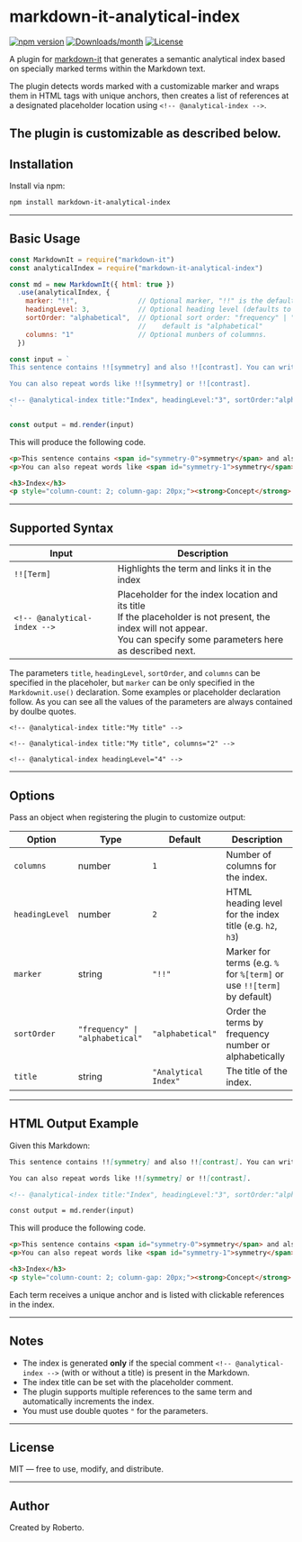 # markdown-it-analytical-index

[![npm version](https://img.shields.io/npm/v/markdown-it-analytical-index.svg)](https://www.npmjs.com/package/markdown-it-analytical-index)
[![Downloads/month](https://img.shields.io/npm/dm/markdown-it-analytical-index.svg)](https://www.npmjs.com/package/markdown-it-analytical-index)
[![License](https://img.shields.io/npm/l/markdown-it-analytical-index.svg)](LICENSE)

A plugin for [markdown-it](https://github.com/markdown-it/markdown-it) that generates a semantic analytical index based on specially marked terms within the Markdown text.

The plugin detects words marked with a customizable marker and wraps them in HTML tags with unique anchors, then creates a list of references at a designated placeholder location using `<!-- @analytical-index -->`.

The plugin is customizable as described below.
---

## Installation

Install via npm:

```bash
npm install markdown-it-analytical-index
```

---

## Basic Usage

```js
const MarkdownIt = require("markdown-it")
const analyticalIndex = require("markdown-it-analytical-index")

const md = new MarkdownIt({ html: true })
  .use(analyticalIndex, {
    marker: "!!",               // Optional marker, "!!" is the default. 
    headingLevel: 3,            // Optional heading level (defaults to h2).
    sortOrder: "alphabetical",  // Optional sort order: "frequency" | "alphabetical" 
                                //    default is "alphabetical"
    columns: "1"                // Optional munbers of colummns.
  })

const input = `
This sentence contains !![symmetry] and also !![contrast]. You can write definitions of every !![concept] you need.

You can also repeat words like !![symmetry] or !![contrast].

<!-- @analytical-index title:"Index", headingLevel:"3", sortOrder:"alphabetical", columns:"2" -->
`

const output = md.render(input)
```

This will produce the following code.

```html
<p>This sentence contains <span id="symmetry-0">symmetry</span> and also <span id="contrast-0">contrast</span>.</p>
<p>You can also repeat words like <span id="symmetry-1">symmetry</span> or <span id="contrast-1">.</p>

<h3>Index</h3>
<p style="column-count: 2; column-gap: 20px;"><strong>Concept</strong> → <a href="#concept-0">0</a><br><strong>Contrast</strong> → <a href="#contrast-1">1</a><br><strong>Symmetry</strong> → <a href="#symmetry-1">1</a><br></p>
```


---

## Supported Syntax

| Input | Description |
|---|---|
| `!![Term]` | Highlights the term and links it in the index |
| `<!-- @analytical-index -->` | Placeholder for the index location and its title<br>If the placeholder is not present, the index will not appear.<br>You can specify some parameters here as described next. |


The parameters `title`, `headingLevel`, `sortOrder`, and `columns` can be specified in the placeholer, but `marker` can be only specified in the `Markdownit.use()` declaration. Some examples or placeholder declaration follow. As you can see all the values of the parameters are always contained by doulbe quotes.

```
<!-- @analytical-index title:"My title" -->
```

```
<!-- @analytical-index title:"My title", columns="2" -->
```

```
<!-- @analytical-index headingLevel="4" -->
```

---

## Options

Pass an object when registering the plugin to customize output:

| Option         | Type     | Default            | Description                                                    |
|----------------|----------|--------------------|----------------------------------------------------------------|
| `columns`      | number   | `1`                | Number of columns for the index. |
| `headingLevel` | number   | `2`                | HTML heading level for the index title (e.g. `h2`, `h3`)       |
| `marker`       | string   | `"!!"`             | Marker for terms (e.g. `%` for `%[term]` or use `!![term]` by default) |
| `sortOrder`    | `"frequency" \| "alphabetical"` | `"alphabetical"` | Order the terms by frequency number or alphabetically         |
| `title`        | string   | `"Analytical Index"` | The title of the index. |

---

## HTML Output Example

Given this Markdown:

```markdown
This sentence contains !![symmetry] and also !![contrast]. You can write definitions of every !![concept] you need.

You can also repeat words like !![symmetry] or !![contrast].

<!-- @analytical-index title:"Index", headingLevel:"3", sortOrder:"alphabetical", columns:"2" -->

const output = md.render(input)
```

This will produce the following code.

```html
<p>This sentence contains <span id="symmetry-0">symmetry</span> and also <span id="contrast-0">contrast</span>.</p>
<p>You can also repeat words like <span id="symmetry-1">symmetry</span> or <span id="contrast-1">.</p>

<h3>Index</h3>
<p style="column-count: 2; column-gap: 20px;"><strong>Concept</strong> → <a href="#concept-0">0</a><br><strong>Contrast</strong> → <a href="#contrast-1">1</a><br><strong>Symmetry</strong> → <a href="#symmetry-1">1</a><br></p>
```

Each term receives a unique anchor and is listed with clickable references in the index.

---

## Notes

- The index is generated **only** if the special comment `<!-- @analytical-index -->` (with or without a title) is present in the Markdown.
- The index title can be set with the placeholder comment.
- The plugin supports multiple references to the same term and automatically increments the index.
- You must use double quotes `"` for the parameters.

---

## License

MIT — free to use, modify, and distribute.

---

## Author

Created by Roberto.  
